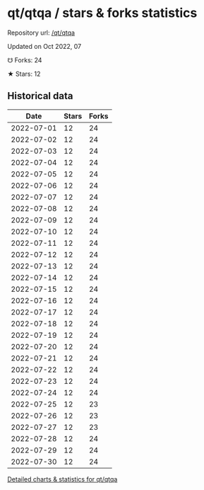 # qt/qtqa / stars & forks statistics

Repository url: [/qt/qtqa](https://github.com/qt/qtqa)

Updated on Oct 2022, 07

☋ Forks: 24

★ Stars: 12

## Historical data
| Date | Stars | Forks |
|------|-------|-------|
| 2022-07-01 | 12 | 24 | 
| 2022-07-02 | 12 | 24 | 
| 2022-07-03 | 12 | 24 | 
| 2022-07-04 | 12 | 24 | 
| 2022-07-05 | 12 | 24 | 
| 2022-07-06 | 12 | 24 | 
| 2022-07-07 | 12 | 24 | 
| 2022-07-08 | 12 | 24 | 
| 2022-07-09 | 12 | 24 | 
| 2022-07-10 | 12 | 24 | 
| 2022-07-11 | 12 | 24 | 
| 2022-07-12 | 12 | 24 | 
| 2022-07-13 | 12 | 24 | 
| 2022-07-14 | 12 | 24 | 
| 2022-07-15 | 12 | 24 | 
| 2022-07-16 | 12 | 24 | 
| 2022-07-17 | 12 | 24 | 
| 2022-07-18 | 12 | 24 | 
| 2022-07-19 | 12 | 24 | 
| 2022-07-20 | 12 | 24 | 
| 2022-07-21 | 12 | 24 | 
| 2022-07-22 | 12 | 24 | 
| 2022-07-23 | 12 | 24 | 
| 2022-07-24 | 12 | 24 | 
| 2022-07-25 | 12 | 23 | 
| 2022-07-26 | 12 | 23 | 
| 2022-07-27 | 12 | 23 | 
| 2022-07-28 | 12 | 24 | 
| 2022-07-29 | 12 | 24 | 
| 2022-07-30 | 12 | 24 | 


[Detailed charts & statistics for qt/qtqa](https://reviewgithub.com/rep/qt/qtqa)
